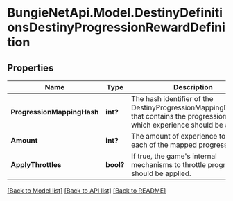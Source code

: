 # BungieNetApi.Model.DestinyDefinitionsDestinyProgressionRewardDefinition
## Properties

Name | Type | Description | Notes
------------ | ------------- | ------------- | -------------
**ProgressionMappingHash** | **int?** | The hash identifier of the DestinyProgressionMappingDefinition that contains the progressions for which experience should be applied. | [optional] 
**Amount** | **int?** | The amount of experience to give to each of the mapped progressions. | [optional] 
**ApplyThrottles** | **bool?** | If true, the game&#39;s internal mechanisms to throttle progression should be applied. | [optional] 

[[Back to Model list]](../README.md#documentation-for-models) [[Back to API list]](../README.md#documentation-for-api-endpoints) [[Back to README]](../README.md)

